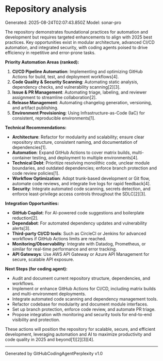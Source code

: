 # Repository analysis
Generated: 2025-08-24T02:07:43.850Z
Model: sonar-pro

The repository demonstrates foundational practices for automation and development but requires targeted enhancements to align with 2025 best practices. Key opportunities exist in modular architecture, advanced CI/CD automation, and integrated security, with coding agents poised to drive efficiency in repetitive and error-prone tasks.

**Priority Automation Areas (ranked):**
1. **CI/CD Pipeline Automation**: Implementing and optimizing GitHub Actions for build, test, and deployment workflows[4].
2. **Code Quality & Security Scanning**: Automating static analysis, dependency checks, and vulnerability scanning[2][3].
3. **Issue & PR Management**: Automating triage, labeling, and reviewer assignment to streamline collaboration[2].
4. **Release Management**: Automating changelog generation, versioning, and artifact publishing.
5. **Environment Provisioning**: Using Infrastructure-as-Code (IaC) for consistent, reproducible environments[1].

**Technical Recommendations:**
- **Architecture**: Refactor for modularity and scalability; ensure clear repository structure, consistent naming, and documentation of dependencies[1].
- **Automation**: Expand GitHub Actions to cover matrix builds, multi-container testing, and deployment to multiple environments[4].
- **Technical Debt**: Prioritize resolving monolithic code, unclear module boundaries, and outdated dependencies; enforce branch protection and code review policies[1].
- **Workflow Optimization**: Adopt trunk-based development or Git flow, automate code reviews, and integrate live logs for rapid feedback[4].
- **Security**: Integrate automated code scanning, secrets detection, and enforce least-privilege access controls throughout the SDLC[2][3].

**Integration Opportunities:**
- **GitHub Copilot**: For AI-powered code suggestions and boilerplate reduction[2].
- **Dependabot**: For automated dependency updates and vulnerability alerts[3].
- **Third-party CI/CD tools**: Such as CircleCI or Jenkins for advanced workflows if GitHub Actions limits are reached.
- **Monitoring/Observability**: Integrate with Datadog, Prometheus, or similar for real-time performance and error tracking.
- **API Gateways**: Use AWS API Gateway or Azure API Management for secure, scalable API exposure.

**Next Steps (for coding agent):**
- Audit and document current repository structure, dependencies, and workflows.
- Implement or enhance GitHub Actions for CI/CD, including matrix builds and multi-environment deployments.
- Integrate automated code scanning and dependency management tools.
- Refactor codebase for modularity and document module interfaces.
- Set up branch protection, enforce code review, and automate PR triage.
- Propose integration with monitoring and security tools for end-to-end visibility and protection.

These actions will position the repository for scalable, secure, and efficient development, leveraging automation and AI to maximize productivity and code quality in 2025 and beyond[1][2][3][4].

---
Generated by GitHubCodingAgentPerplexity v1.0